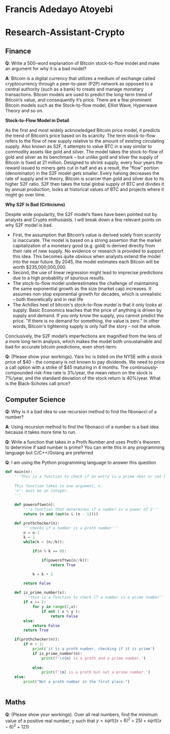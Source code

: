 # Francis Adedayo Atoyebi

# Research-Assistant-Crypto

## Finance
**Q**: Write a 500-word explanation of Bitcoin stock-to-flow model and make an argument for why it is a bad model?

**A**:
Bitcoin is a digital currency that utilizes a medium of exchange called cryptocurrency through a peer-to-peer (P2P) network as opposed to a central authority (such as a bank) to create and manage monetary transactions. 
Bitcoin models are used to predict the long-term trend of Bitcoin’s value, and consequently it’s price. There are a few prominent Bitcoin models such as the Stock-to-flow model, Elliot Wave, Hyperwave Theory and so on. 

**Stock-to-Flow Model in Detail**

As the first and most widely acknowledged Bitcoin price model, it predicts the trend of Bitcoin’s price based on its scarcity. The term stock-to-flow refers to the flow of new supply relative to the amount of existing circulating supply. Also known as S2F, it attempts to value BTC in a way similar to commodity assets like gold and silver. The model takes the stock-to-flow of gold and silver as its benchmark – but unlike gold and silver the supply of Bitcoin is fixed at 21 million.
Designed to shrink supply, every four years the reward issued to miners gets cut in half and as a result, the “flow” portion (denominator) in the S2F model gets smaller. Every halving decreases the rate of supply and in theory, Bitcoin is scarcer than gold and silver due to its higher S2F ratio.
S2F then takes the total global supply of BTC and divides it by annual production, looks at historical values of BTC and projects where it might go over time. 

**Why S2F Is Bad (Criticisms)**

Despite wide popularity, the S2F model’s flaws have been pointed out by analysts and Crypto enthusiasts. I will break down a few relevant points on why S2F model is bad. 
-	First, the assumption that Bitcoin’s value is derived solely from scarcity is inaccurate. The model is based on a strong assertion that the market capitalization of a monetary good (e.g. gold) is derived directly from their rate of new supply. No evidence or research is provided to support this idea. This becomes quite obvious when analysts extend the model into the near future. By 2045, the model estimates each Bitcoin will be worth $235,000,000,000.
-	Second, the use of linear regression might lead to imprecise predictions due to a high probability of spurious results.
-	The stock-to-flow model underestimates the challenge of maintaining the same exponential growth as the size (market cap) increases. It assumes non-stop exponential growth for decades, which is unrealistic – both theoretically and in real life
-	The Achilles heel of bitcoin's stock-to-flow model is that it only looks at supply. Basic Economics teaches that the price of anything is driven by supply and demand. If you only know the supply, you cannot predict the price. "If there is no demand for something, the value is zero." In other words, Bitcoin's tightening supply is only half the story – not the whole.

Conclusively, the S2F model’s imperfections are magnified from the lens of a more long-term analysis, which makes the model both unsustainable and bad for accurate bitcoin predictions, even short-term.


**Q**: (Please show your workings). Yara Inc is listed on the NYSE with a stock price of $40 - the company is not known to pay dividends. We need to price a call option with a strike of $45 maturing in 4 months. The continuously-compounded risk-free rate is 3%/year, the mean return on the stock is 7%/year, and the standard deviation of the stock return is 40%/year. What is the Black-Scholes call price?

## Computer Science
**Q**: Why is it a bad idea to use recursion method to find the fibonacci of a number?

**A**: Using recursion method to find the fibonacci of a number is a bad idea because it takes more time to run.

**Q**: Write a function that takes in a Proth Number and uses Proth's theorem to determine if said number is prime? You can write this in any programming language but C/C++/Golang are preferred

**Q**: I am using the Python programming language to answer this question

```python hl_lines="1 3"
def main(n):
    '''This is a function to check if an entry is a prime nber or not based on Proth's principle
    
    This function takes in one argument, n. 
    'n': must be an integer.
    '''
        
    def poweroftwo(n):
        '''a function that determines if a number is a power of 2'''
        return (n and (not(n & (n - 1)))) 

    def prothchecker(n):
        '''checks if a number is a proth number'''
        n = n-1
        k = 1
        while(k < (n//k)): 

            if(n % k == 0): 

                if(poweroftwo(n//k)): 
                    return True

            k = k + 2

        return False
    
    def is_prime_number(x):
        '''this is a function to check if a number is a prime number'''
        if x >= 2:
            for y in range(2,x):
                if not ( x % y ):
                    return False
        else:
            return False
        return True        

    if(prothchecker(n)): 
        if n > 1:
            print('it is a proth number, checking if it is prime')
            if is_prime_number(n):
                print(f'\n{n} is a proth and a prime number.')
                
            else:
                print(f'{n} is a proth but not a prime number.')
    else: 
        print("Not a proth number in the first place.")
    
```


## Maths
**Q**: (Please show your workings). Over all real numbers, find the minimum value of a positive real number, y such that
$y = sqrt((x+6)^2 + 25) + sqrt((x-6)^2 + 121)$


